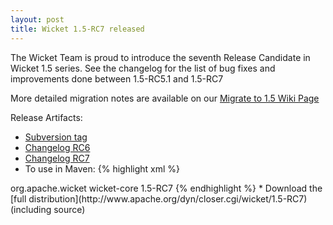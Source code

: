 ```yaml
---
layout: post
title: Wicket 1.5-RC7 released
---
```


The Wicket Team is proud to introduce the seventh Release Candidate in Wicket 1.5 series. See the changelog for the list of bug fixes and improvements done between 1.5-RC5.1 and 1.5-RC7

More detailed migration notes are available on our [Migrate to 1.5 Wiki Page](https://cwiki.apache.org/WICKET/migration-to-wicket-15.html)

Release Artifacts:
* [Subversion tag](http://svn.apache.org/repos/asf/wicket/releases/wicket-1.5-RC7) 
* [Changelog RC6](https://issues.apache.org/jira/secure/ReleaseNote.jspa?projectId=12310561&version=12316657)
* [Changelog RC7](https://issues.apache.org/jira/secure/ReleaseNote.jspa?projectId=12310561&version=12317645)
* To use in Maven: 
{% highlight xml %}
<dependency>
    <groupId>org.apache.wicket</groupId>
    <artifactId>wicket-core</artifactId>
    <version>1.5-RC7</version>
</dependency>
{% endhighlight %}
* Download the [full distribution](http://www.apache.org/dyn/closer.cgi/wicket/1.5-RC7) (including source)
